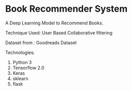 # Book Recommender System

A Deep Learning Model to Recommend Books.

Technique Used: User Based Collaborative filtering 

Dataset from : Goodreads Dataset

Technologies:
  1) Python 3
  2) Tensorflow 2.0
  3) Keras
  4) sklearn
  5) flask
